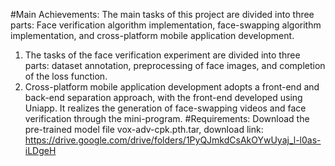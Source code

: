 #Main Achievements:
The main tasks of this project are divided into three parts: Face verification algorithm implementation, face-swapping algorithm implementation, and cross-platform mobile application development.
1. The tasks of the face verification experiment are divided into three parts: dataset annotation, preprocessing of face images, and completion of the loss function.
2. Cross-platform mobile application development adopts a front-end and back-end separation approach, with the front-end developed using Uniapp. It realizes the generation of face-swapping videos and face verification through the mini-program.
#Requirements:
Download the pre-trained model file vox-adv-cpk.pth.tar, download link: https://drive.google.com/drive/folders/1PyQJmkdCsAkOYwUyaj_l-l0as-iLDgeH
